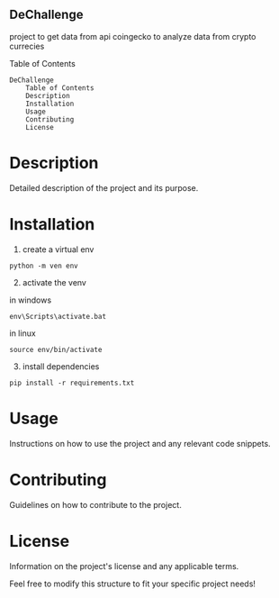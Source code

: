 ## DeChallenge

project to get data from api coingecko to analyze data from crypto currecies 

Table of Contents

    DeChallenge
        Table of Contents
        Description
        Installation
        Usage
        Contributing
        License

# Description

Detailed description of the project and its purpose.
# Installation

1. create a virtual env 
```[python]
python -m ven env 
```

2. activate the venv

in windows
```
env\Scripts\activate.bat
```
in linux
```
source env/bin/activate
```
3. install dependencies
```
pip install -r requirements.txt
```

# Usage

Instructions on how to use the project and any relevant code snippets.
# Contributing

Guidelines on how to contribute to the project.
# License

Information on the project's license and any applicable terms.

Feel free to modify this structure to fit your specific project needs!